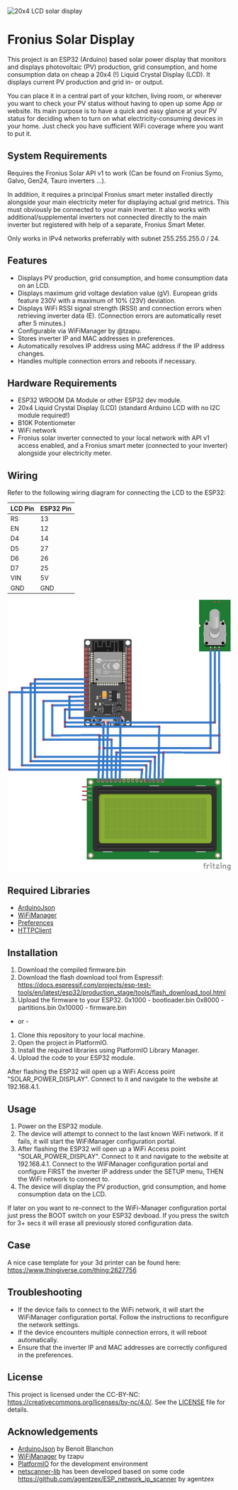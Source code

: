 ![20x4 LCD solar display](images/20250226_122448.jpg)

# Fronius Solar Display

This project is an ESP32 (Arduino) based solar power display that monitors and displays photovoltaic (PV) production, grid consumption, and home consumption data on cheap a 20x4 (!) Liquid Crystal Display (LCD). It displays current PV production and grid in- or output.

You can place it in a central part of your kitchen, living room, or wherever you want to check your PV status without having to open up some App or website. Its main purpose is to have a quick and easy glance at your PV status for deciding when to turn on what electricity-consuming devices in your home. Just check you have sufficient WiFi coverage where you want to put it.

## System Requirements

Requires the Fronius Solar API v1 to work (Can be found on Fronius Symo, Galvo, Gen24, Tauro inverters ...).

In addition, it requires a principal Fronius smart meter installed directly alongside your main electricity meter for displaying actual grid metrics. This must obviously be connected to your main inverter. It also works with additional/supplemental inverters not connected directly to the main inverter but registered with help of a separate, Fronius Smart Meter.

Only works in IPv4 networks preferrably with subnet 255.255.255.0 / 24.

## Features

- Displays PV production, grid consumption, and home consumption data on an LCD.
- Displays maximum grid voltage deviation value (gV). European grids feature 230V with a maximum of 10% (23V) deviation.
- Displays WiFi RSSI signal strength (RSSI) and connection errors when retrieving inverter data (E). (Connection errors are automatically reset after 5 minutes.)
- Configurable via WiFiManager by @tzapu.
- Stores inverter IP and MAC addresses in preferences.
- Automatically resolves IP address using MAC address if the IP address changes.
- Handles multiple connection errors and reboots if necessary.

## Hardware Requirements

- ESP32 WROOM DA Module or other ESP32 dev module.
- 20x4 Liquid Crystal Display (LCD) (standard Arduino LCD with no I2C module required!)
- B10K Potentiometer
- WiFi network
- Fronius solar inverter connected to your local network with API v1 access enabled, and a Fronius smart meter (connected to your inverter) alongside your electricity meter.

## Wiring

Refer to the following wiring diagram for connecting the LCD to the ESP32:

| LCD Pin | ESP32 Pin |
|---------|-----------|
| RS      | 13        |
| EN      | 12        |
| D4      | 14        |
| D5      | 27        |
| D6      | 26        |
| D7      | 25        |
| VIN     | 5V        |
| GND     | GND       |

![Fritzing wiring diagram](fritzing/main.png)

## Required Libraries

- [ArduinoJson](https://github.com/bblanchon/ArduinoJson)
- [WiFiManager](https://github.com/tzapu/WiFiManager)
- [Preferences](https://github.com/espressif/arduino-esp32/tree/master/libraries/Preferences)
- [HTTPClient](https://github.com/espressif/arduino-esp32/tree/master/libraries/HTTPClient)

## Installation

1. Download the compiled firmware.bin 
2. Download the flash download tool from Espressif: https://docs.espressif.com/projects/esp-test-tools/en/latest/esp32/production_stage/tools/flash_download_tool.html
3. Upload the firmware to your ESP32.
0x1000 - bootloader.bin 
0x8000 - partitions.bin 
0x10000 - firmware.bin

- or - 

1. Clone this repository to your local machine.
2. Open the project in PlatformIO.
3. Install the required libraries using PlatformIO Library Manager.
4. Upload the code to your ESP32 module.

After flashing the ESP32 will open up a WiFi Access point "SOLAR_POWER_DISPLAY". Connect to it and navigate to the website at 192.168.4.1.

## Usage

1. Power on the ESP32 module.
2. The device will attempt to connect to the last known WiFi network. If it fails, it will start the WiFiManager configuration portal.
3. After flashing the ESP32 will open up a WiFi Access point "SOLAR_POWER_DISPLAY". Connect to it and navigate to the website at 192.168.4.1. Connect to the WiFiManager configuration portal and configure FIRST the inverter IP address under the SETUP menu, THEN the WiFi network to connect to.
4. The device will display the PV production, grid consumption, and home consumption data on the LCD.

If later on you want to re-connect to the WiFi-Manager configuration portal just press the BOOT switch on your ESP32 devboad. If you press the switch for 3+ secs it will erase all previously stored configuration data.

## Case

A nice case template for your 3d printer can be found here: https://www.thingiverse.com/thing:2627756

## Troubleshooting

- If the device fails to connect to the WiFi network, it will start the WiFiManager configuration portal. Follow the instructions to reconfigure the network settings.
- If the device encounters multiple connection errors, it will reboot automatically.
- Ensure that the inverter IP and MAC addresses are correctly configured in the preferences.

## License

This project is licensed under the CC-BY-NC: https://creativecommons.org/licenses/by-nc/4.0/. See the [LICENSE](LICENSE) file for details.

## Acknowledgements

- [ArduinoJson](https://github.com/bblanchon/ArduinoJson) by Benoit Blanchon
- [WiFiManager](https://github.com/tzapu/WiFiManager) by tzapu
- [PlatformIO](https://platformio.org/) for the development environment
- [netscanner-lib](attached) has been developed based on some code  https://github.com/agentzex/ESP_network_ip_scanner by agentzex
